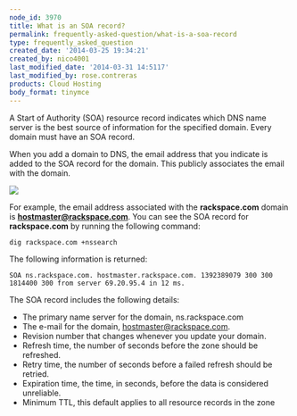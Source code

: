 ```yaml
---
node_id: 3970
title: What is an SOA record?
permalink: frequently-asked-question/what-is-a-soa-record
type: frequently_asked_question
created_date: '2014-03-25 19:34:21'
created_by: nico4001
last_modified_date: '2014-03-31 14:5117'
last_modified_by: rose.contreras
products: Cloud Hosting
body_format: tinymce
---
```


A Start of Authority (SOA) resource record indicates which DNS name
server is the best source of information for the specified domain. Every
domain must have an SOA record.

When you add a domain to DNS, the email address that you indicate is
added to the SOA record for the domain. This publicly associates the
email with the domain.

![](http://5637f99e22e42b3a3b0a-e2386ae7b063b70b5535752a5fd32819.r21.cf5.rackcdn.com/NewDNSPopOver.png)

For example, the email address associated with the **rackspace.com**
domain is **hostmaster@rackspace.com**. You can see the SOA record for 
**rackspace.com** by running the following command:

    dig rackspace.com +nssearch

The following information is returned:

    SOA ns.rackspace.com. hostmaster.rackspace.com. 1392389079 300 300 1814400 300 from server 69.20.95.4 in 12 ms.

The SOA record includes the following details:

-   The primary name server for the domain, ns.rackspace.com
-   The e-mail for the domain, hostmaster@rackspace.com.
-   Revision number that changes whenever you update your domain.
-   Refresh time, the number of seconds before the zone should be
    refreshed.
-   Retry time, the number of seconds before a failed refresh should be
    retried.
-   Expiration time, the time, in seconds, before the data is considered
    unreliable.
-   Minimum TTL, this default applies to all resource records in the
    zone

 

